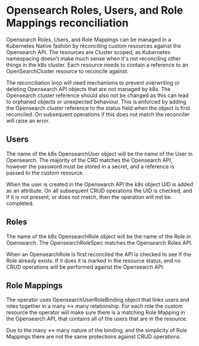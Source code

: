 # Opensearch Roles, Users, and Role Mappings reconciliation
Opensearch Roles, Users, and Role Mappings can be managed in a Kubernetes Native fashion by reconciling custom resources against the Opensearch API.  The resources are Cluster scoped, as Kubernetes namespacing doesn't make much sense when it's not reconciling other things in the k8s cluster.  Each resource needs to contain a reference to an OpenSearchCluster resource to reconcile against.

The reconciliation loop will need mechanisms to prevent overwriting or deleting Opensearch API objects that are not managed by k8s.  The Opensearch cluster reference should also not be changed as this can lead to orphaned objects or unexpected behaviour.  This is enforced by adding the Opensearch cluster reference to the status field when the object is first reconciled.  On subsequent operations if this does not match the reconciler will raise an error.

## Users
The name of the k8s OpensearchUser object will be the name of the User in Opensearch.  The majority of the CRD matches the Opensearch API, however the password must be stored in a secret, and a reference is passed to the custom resource.

When the user is created in the Opensearch API the k8s object UID is added as an attribute.  On all subsequent CRUD operations the UID is checked, and if it is not present, or does not match, then the operation will not be completed.

## Roles
The name of the k8s OpensearchRole object will be the name of the Role in Opensearch.  The OpensearchRoleSpec matches the Opensearch Roles API.

When an OpensearchRole is first reconciled the API is checked to see if the Role already exists.  If it does it is marked in the resource status, and no CRUD operations will be performed against the Opensearch API.


## Role Mappings
The operator uses OpensearchUserRoleBinding object that links users and roles together in a many <-> many relationship.  For each role the custom resource the operator will make sure there is a matching Role Mapping in the Opensearch API, that contains all of the users that are in the resource.

Due to the many <-> many nature of the binding, and the simplicity of Role Mappings there are not the same protections against CRUD operations.
